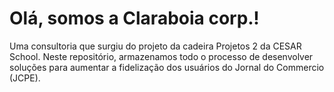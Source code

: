 # Olá, somos a Claraboia corp.!
Uma consultoria que surgiu do projeto da cadeira Projetos 2 da CESAR School.
Neste repositório, armazenamos todo o processo de desenvolver soluções para aumentar a fidelização dos usuários do Jornal do Commercio (JCPE).
